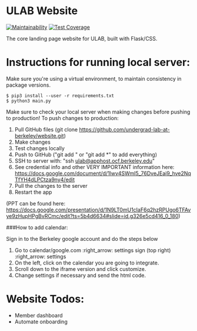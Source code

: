 # ULAB Website

[![Maintainability](https://api.codeclimate.com/v1/badges/61b208c7e4d4e84b7b96/maintainability)](https://codeclimate.com/github/undergrad-lab-at-berkeley/website/maintainability)
[![Test Coverage](https://api.codeclimate.com/v1/badges/61b208c7e4d4e84b7b96/test_coverage)](https://codeclimate.com/github/undergrad-lab-at-berkeley/website/test_coverage)

The core landing page website for ULAB, built with Flask/CSS.

# Instructions for running local server:

Make sure you're using a virtual environment, to maintain consistency in package versions.

```
$ pip3 install --user -r requirements.txt
$ python3 main.py
```

Make sure to check your local server when making changes before pushing to production!
To push changes to production:

1. Pull GitHub files (git clone https://github.com/undergrad-lab-at-berkeley/website.git)
2. Make changes
3. Test changes locally
4. Push to GitHub ("git add <FILES>" or "git add \*" to add everything)
5. SSH to server with: "ssh ulab@apphost.ocf.berkeley.edu"
6. See credential info and other VERY IMPORTANT information here: https://docs.google.com/document/d/1lwv4SWmI5_76DveJEai9_hve2NqTfYH4dLPCtza9ny4/edit
7. Pull the changes to the server
8. Restart the app

(PPT can be found here: https://docs.google.com/presentation/d/1N9LT0mU1cIaF6q2hzRPUgo6TFAvye9zHupHPgBvRCmc/edit?ts=5b4d6634#slide=id.g326e5cd416_0_180)

###How to add calendar:

Sign in to the Berkeley google account and do the steps below

1. Go to calendar/google.com :right_arrow: settings sign (top right) :right_arrow: settings
2. On the left, click on the calendar you are going to integrate.
3. Scroll down to the iframe version and click customize.
4. Change settings if necessary and send the html code.

# Website Todos:

* Member dashboard
* Automate onboarding
